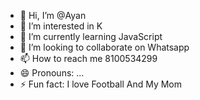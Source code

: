 - 👋 Hi, I’m @Ayan 
- 👀 I’m interested in K
- 🌱 I’m currently learning JavaScript 
- 💞️ I’m looking to collaborate on Whatsapp
- 📫 How to reach me 8100534299
- 😄 Pronouns: ...
- ⚡ Fun fact: I love Football And My Mom

<!---
Ayan-jpg-web/Ayan-jpg-web is a ✨ special ✨ repository because its `README.md` (this file) appears on your GitHub profile.
You can click the Preview link to take a look at your changes.
--->
